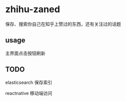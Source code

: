 # zhihu-zaned
保存、搜索你自己在知乎上赞过的东西，还有关注过的话题

## usage

主界面点击按钮刷新

## TODO
elasticsearch 保存索引

reactnative 移动端访问
